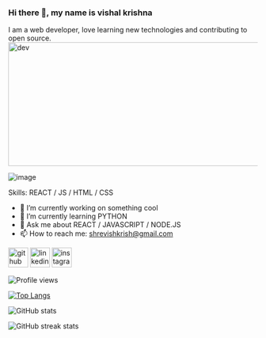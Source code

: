 ### Hi there 👋, my name is vishal krishna
I am a web developer, love learning new technologies and contributing to open source. 
<img align="centre" alt="dev" width="1200" height="250" src=" https://github.com/vishalkrishna8/vishalkrishna8/commit/2ec2c8e01d7bca96aa86caa488b65a3235c00484">

![image](https://user-images.githubusercontent.com/121739011/210302647-a2e3d211-7659-477d-bcb6-fb18d98a6ed1.png) 

Skills:  REACT / JS / HTML / CSS

- 🔭 I’m currently working on something cool 
- 🌱 I’m currently learning PYTHON
- 💬 Ask me about REACT / JAVASCRIPT / NODE.JS 
- 📫 How to reach me: shrevishkrish@gmail.com 


[<img src='https://cdn.jsdelivr.net/npm/simple-icons@3.0.1/icons/github.svg' alt='github' height='40'>](https://github.com/vishalkrishna8) [<img src='https://cdn.jsdelivr.net/npm/simple-icons@3.0.1/icons/linkedin.svg' alt='linkedin' height='40'>](https://www.linkedin.com/in/vishalkrishna8/) [<img src='https://cdn.jsdelivr.net/npm/simple-icons@3.0.1/icons/instagram.svg' alt='instagram' height='40'>](https://www.instagram.com/vishal.m.s.d/) 

![Profile views](https://gpvc.arturio.dev/vishalkrishna8) 

[![Top Langs](https://github-readme-stats.vercel.app/api/top-langs/?username=vishalkrishna8)](https://github.com/anuraghazra/github-readme-stats)

![GitHub stats](https://github-readme-stats.vercel.app/api?username=vishalkrishna8&show_icons=true)  

![GitHub streak stats](https://streak-stats.demolab.com/?user=vishalkrishna8)  

 
